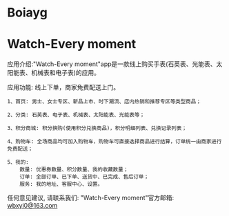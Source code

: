 # Boiayg
# Watch-Every moment

  应用介绍:"Watch-Every moment"app是一款线上购买手表(石英表、光能表、太阳能表、机械表和电子表)的应用。

  应用功能: 线上下单，商家免费配送上门。
  
    1、首页: 男士、女士专区、新品上市、时下潮流、店内热销和推荐专区等类型商品；
    
    2、分类: 石英表、电子表、机械表、太阳能表、光能表等；
    
    3、积分商城: 积分换购(使用积分兑换商品)，积分明细列表、兑换记录列表；
    
    4、购物车: 全场商品均可加入购物车，购物车可直接选择商品进行结算，订单统一由商家进行免费配送；
    
    5、我的: 
        数量: 优惠券数量、积分数量、我的收藏数量；
        订单: 全部订单、已下单、送货中、已完成、售后订单；
        服务: 我的地址、客服中心、设置。

  任何意见建议, 请联系我们: 
  "Watch-Every moment"官方邮箱: wbxyi0@163.com

